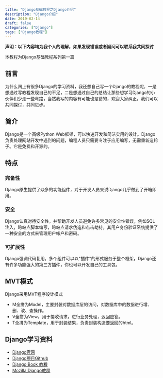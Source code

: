 ```yaml
---
title: "Django基础教程之Django介绍"
description: "Django介绍"
date: 2019-02-14
draft: false
categories: ["Django"] 
tags: ["Django教程"]
---
```


**声明：以下内容均为我个人的理解，如果发现错误或者疑问可以联系我共同探讨**

本教程为Django基础教程系列第一篇



## 前言

为什么网上有很多Django的学习资料，我还想自己写一个Django的教程呢，一是想通过写教程发现自己的不足，二是想通过自己的总结让那些想学习Django的小伙伴们少走一些弯路，当然我写的内容有可能也是错的，欢迎大家纠正，我们可以共同探讨，共同进步。



## 简介

Django是一个高级Python Web框架，可以快速开发和简洁实用的设计。Django负责处理网站开发中遇到的问题，编程人员只需要专注于应用编写，无需重新造轮子。它是免费和开源的。



## 特点

### 完备性

Django原生提供了众多的功能组件，对于开发人员来说Django几乎做到了开箱即用。

### 安全

Django认真对待安全性，并帮助开发人员避免许多常见的安全性错误，例如SQL注入，跨站点脚本编写，跨站点请求伪造和点击劫持。其用户身份验证系统提供了一种安全的方式来管理用户帐户和密码。

### 可扩展性

Django强调代码复用，多个组件可以以"插件"的形式服务于整个框架，Django还有许多功能强大的第三方插件，你也可以开发自己的工具包。



## MVT模式

Django采用MVT程序设计模式

- M全拼为Model，主要封装对数据库层的访问，对数据库中的数据进行增、删、改、查操作。
- V全拼为View，用于接收请求，进行业务处理，返回应答。
- T全拼为Template，用于封装结果，负责封装构造要返回的html。



## Django学习资料

- [Django官网](https://www.djangoproject.com/)
- [Django项目Github](https://github.com/django/django)
- [Django Book 教程](http://djangobook.com/)
- [Mozilla Django教程](https://developer.mozilla.org/zh-CN/docs/learn/Server-side/Django)

